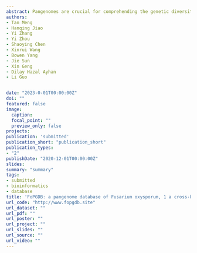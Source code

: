 ```yaml
---
abstract: Pangenomes are crucial for comprehending the genetic diversity of fungi that cause infections in crops and humans, providing insights into their ecology, pathobiology, and evolutionary mechanisms. However, fungal pangenome databases have been lacking. In this study, the first fungal pangenome database is introduced, focusing on the Fusarium oxysporum species complex (FOSC), a group of devastating vascular wilt pathogens affecting over 100 plant species and causing life-threatening fusariosis in immunocompromised humans. Named the F. oxysporum Pangenome Database (FoPGDB), this resource integrates 31 high-quality FOSC genomes and offers robust analytical tools. FoPGDB enables gene-based and graph-based exploration of the F. oxysporum pangenome, including a curated repository of putative effector sequences essential for understanding FOSC's pathogenicity mechanisms. It provides functionalities such as gene search, genomic variant exploration, and tools for functional enrichment, facilitating in-depth investigations of the genetic diversity and adaptability of F. oxysporum. The database's user-friendly interface ensures efficient data access and interpretation, making it a valuable resource for F. oxysporum research and aiding in the development of novel disease management strategies. The database URL is http://www.fopgdb.site.  
authors:
- Tan Meng
- Hanqing Jiao
- Yi Zhang
- Yi Zhou
- Shaoying Chen
- Xinrui Wang
- Bowen Yang
- Jie Sun
- Xin Geng
- Dilay Hazal Ayhan
- Li Guo


date: "2023-0-01T00:00:00Z"
doi: ""
featured: false
image:
  caption:
  focal_point: ""
  preview_only: false
projects:
publication: 'submitted'
publication_short: "publication_short"
publication_types:
- "2"
publishDate: "2020-12-01T00:00:00Z"
slides:
summary: "summary"
tags:
- submitted
- bioinformatics
- database
title: 'FoPGDB: a pangenome database of Fusarium oxysporum, 1 a cross-kingdom fungal pathogen (under revision)'
url_code: "http://www.fopgdb.site"
url_dataset: ""
url_pdf: ""
url_poster: ""
url_project: ""
url_slides: ""
url_source: ""
url_video: ""
---
```


